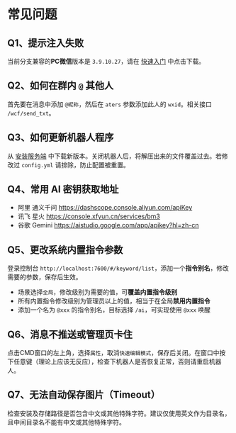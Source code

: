 # 常见问题

## Q1、提示注入失败

当前分支兼容的**PC微信**版本是 `3.9.10.27`，请在  [快速入门](/wrest/Linux服务端.md) 中点击下载。

## Q2、如何在群内 `@` 其他人

首先要在消息中添加 `@昵称`，然后在 `aters` 参数添加此人的 `wxid`。相关接口 `/wcf/send_txt`。

## Q3、如何更新机器人程序

从 [安装服务端](/wrest/安装服务端.md) 中下载新版本。关闭机器人后，将解压出来的文件覆盖过去。若修改过 `config.yml` 请排除，防止配置被重置。

## Q4、常用 AI 密钥获取地址

- 阿里 通义千问 <https://dashscope.console.aliyun.com/apiKey>
- 讯飞 星火 <https://console.xfyun.cn/services/bm3>
- 谷歌 Gemini <https://aistudio.google.com/app/apikey?hl=zh-cn>

## Q5、更改系统内置指令参数

登录控制台 `http://localhost:7600/#/keyword/list`，添加一个**指令别名**，修改需要的参数，保存后生效。

- 场景选择`全局`，修改级别为需要的值，可**覆盖内置指令级别**
- 所有内置指令修改级别为管理员以上的值，相当于在全局**禁用内置指令**
- 添加一个名为 `@xxx` 的指令别名，目标选择 `/ai`，可实现使用 `@xxx` 唤醒

## Q6、消息不推送或管理页卡住

点击CMD窗口的左上角，选择`属性`，取消`快速编辑模式`，保存后关闭。在窗口中按下任意键（理论上应该无反应），检查下机器人是否恢复正常，否则请重启机器人。

## Q7、无法自动保存图片（Timeout）

检查安装及存储路径是否包含中文或其他特殊字符。建议仅使用英文作为目录名，且中间目录名不能有中文或其他特殊字符。